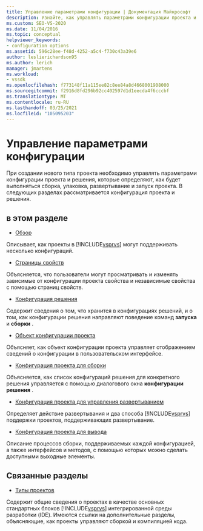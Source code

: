 ```yaml
---
title: Управление параметрами конфигурации | Документация Майкрософт
description: Узнайте, как управлять параметрами конфигурации проекта и решения в Visual Studio для управления построением, упаковкой, развертыванием и запуском проекта.
ms.custom: SEO-VS-2020
ms.date: 11/04/2016
ms.topic: conceptual
helpviewer_keywords:
- configuration options
ms.assetid: 596c28ee-f48d-4252-a5c4-f730c43a39e6
author: leslierichardson95
ms.author: lerich
manager: jmartens
ms.workload:
- vssdk
ms.openlocfilehash: f773148f11a115ee82c8ee84a8d4668001908000
ms.sourcegitcommit: f2916d8fd296b92cc402597d1d1eecda4f6cccbf
ms.translationtype: MT
ms.contentlocale: ru-RU
ms.lasthandoff: 03/25/2021
ms.locfileid: "105095203"
---
```

# <a name="managing-configuration-options"></a>Управление параметрами конфигурации
При создании нового типа проекта необходимо управлять параметрами конфигурации проекта и решения, которые определяют, как будет выполняться сборка, упаковка, развертывание и запуск проекта. В следующих разделах рассматривается конфигурация проекта и решения.

## <a name="in-this-section"></a>в этом разделе
- [Обзор](../../extensibility/internals/configuration-options-overview.md)

 Описывает, как проекты в [!INCLUDE[vsprvs](../../code-quality/includes/vsprvs_md.md)] могут поддерживать несколько конфигураций.

- [Страницы свойств](../../extensibility/internals/property-pages.md)

 Объясняется, что пользователи могут просматривать и изменять зависимые от конфигурации проекта свойства и независимые свойства с помощью страниц свойств.

- [Конфигурация решения](../../extensibility/internals/solution-configuration.md)

 Содержит сведения о том, что хранится в конфигурациях решений, и о том, как конфигурации решения направляют поведение команд **запуска** и **сборки** .

- [Объект конфигурации проекта](../../extensibility/internals/project-configuration-object.md)

 Объясняет, как объект конфигурации проекта управляет отображением сведений о конфигурации в пользовательском интерфейсе.

- [Конфигурация проекта для сборки](../../extensibility/internals/project-configuration-for-building.md)

 Объясняется, как список конфигураций решения для конкретного решения управляется с помощью диалогового окна **конфигурации решения** .

- [Конфигурация проекта для управления развертыванием](../../extensibility/internals/project-configuration-for-managing-deployment.md)

 Определяет действие развертывания и два способа [!INCLUDE[vsprvs](../../code-quality/includes/vsprvs_md.md)] поддержки проектов, поддерживающих развертывание.

- [Конфигурация проекта для вывода](../../extensibility/internals/project-configuration-for-output.md)

 Описание процессов сборки, поддерживаемых каждой конфигурацией, а также интерфейсов и методов, с помощью которых можно сделать доступными выходные элементы.

## <a name="related-sections"></a>Связанные разделы
- [Типы проектов](../../extensibility/internals/project-types.md)

 Содержит общие сведения о проектах в качестве основных стандартных блоков [!INCLUDE[vsprvs](../../code-quality/includes/vsprvs_md.md)] интегрированной среды разработки (IDE). Имеются ссылки на дополнительные разделы, объясняющие, как проекты управляют сборкой и компиляцией кода.
